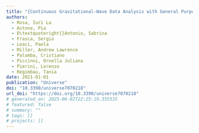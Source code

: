```yaml
---
title: "{Continuous Gravitational-Wave Data Analysis with General Purpose Computing on Graphic Processing Units}"
authors:
  - Rosa, Iuri La
  - Astone, Pia
  - D\textquoteright{}Antonio, Sabrina
  - Frasca, Sergio
  - Leaci, Paola
  - Miller, Andrew Lawrence
  - Palomba, Cristiano
  - Piccinni, Ornella Juliana
  - Pierini, Lorenzo
  - Regimbau, Tania
date: 2021-01-01
publication: "Universe"
doi: "10.3390/universe7070218"
url_doi: "https://doi.org/10.3390/universe7070218"
# generated_on: 2025-06-02T22:25:19.335535
# featured: false
# summary: ""
# tags: []
# projects: []
---
```

